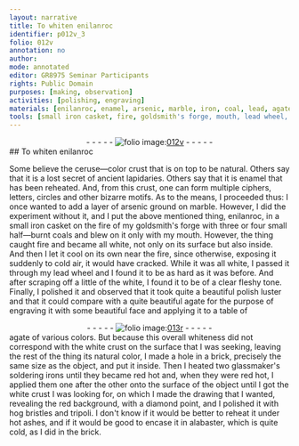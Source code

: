 ```yaml
---
layout: narrative
title: To whiten enilanroc
identifier: p012v_3
folio: 012v
annotation: no
author:
mode: annotated
editor: GR8975 Seminar Participants
rights: Public Domain
purposes: [making, observation]
activities: [polishing, engraving]
materials: [enilanroc, enamel, arsenic, marble, iron, coal, lead, agate, brick, tripoli, ashes, alabaster]
tools: [small iron casket, fire, goldsmith's forge, mouth, lead wheel, brick, glassmaker's soldering iron, diamond point, hog bristles, tripoli, hot ashes, alabaster]
---
```


 <div class="folio" align="center">- - - - - <a href="http://gallica.bnf.fr/ark:/12148/btv1b10500001g/f30.image" target="_blank"><img src="https://cu-mkp.github.io/GR8975-edition/assets/photo-icon.png" alt="folio image: " style="display:inline-block; margin-bottom:-3px;"/>012v</a> - - - - - </div>   <span class="activity"></span> <span class="activity"></span> 
## To <span class="color">white</span>n <span class="material">enilanroc</span>

 
Some believe the ceruse—color crust that is on top to be natural. Others say that it is a lost secret of ancient <span class="profession">lapidaries</span>. Others say that it is <span class="material">enamel</span> that has been reheated. And, from this crust, one can form multiple ciphers, letters, circles and other bizarre motifs. As to the means, I proceeded thus: I once wanted to add a layer of <span class="material">arsenic</span> ground on <span class="material">marble</span>. However, I did the experiment without it, and I put the above mentioned thing, <span class="material">enilanroc</span>, in a <span class="tool">small <span class="material">iron</span> casket</span> on the <span class="tool">fire</span> of my <span class="tool"><span class="profession">goldsmith</span>'s forge</span> with three or four <span class="material_format">small half—burnt <span class="material">coal</span>s</span> and blew on it only with my <span class="tool">mouth</span>. However, the thing caught fire and became all <span class="color">white</span>, not only on its surface but also inside. And then I let it cool on its own near the <span class="tool">fire</span>, since otherwise, exposing it suddenly to cold air, it would have cracked. While it was all <span class="color">white</span>, I passed it through my <span class="tool"><span class="material">lead</span> wheel</span> and I found it to be as hard as it was before. And after scraping off a little of the <span class="color">white</span>, I found it to be of <span class="color">a clear fleshy tone</span>. Finally, I polished it and observed that it took quite a beautiful polish luster and that it could compare with a quite beautiful <span class="material">agate</span> for the purpose of engraving it with some beautiful face and applying it to a table of
 <div class="folio" align="center">- - - - - <a href="http://gallica.bnf.fr/ark:/12148/btv1b10500001g/f31.image" target="_blank"><img src="https://cu-mkp.github.io/GR8975-edition/assets/photo-icon.png" alt="folio image: " style="display:inline-block; margin-bottom:-3px;"/>013r</a> - - - - - </div> 
 <span class="material">agate</span> of various colors. But because this overall <span class="color">white</span>ness did not correspond with the <span class="color">white</span> crust on the surface that I was seeking, leaving the rest of the thing its <span class="color">natural color</span>, I made a hole in a <span class="tool"><span class="material">brick</span></span>, precisely the same size as the object, and put it inside. Then I heated two <span class="tool"><span class="profession">glassmaker</span>'s soldering iron</span>s until they became <span class="color">red</span> hot and, when they were <span class="color">red</span> hot, I applied them one after the other onto the surface of the object until I got the <span class="color">white</span> crust I was looking for, on which I made the drawing that I wanted, revealing the <span class="color">red</span> background, with a <span class="tool">diamond point</span>, and I polished it with <span class="tool">hog bristles</span> and <span class="tool"><span class="material">tripoli</span></span>. I don't know if it would be better to reheat it under <span class="tool"><span class="material_format">hot <span class="material">ashes</span></span></span>, and if it would be good to encase it in <span class="tool"><span class="material">alabaster</span></span>, which is quite cold, as I did in the <span class="tool"><span class="material">brick</span></span>. 
 